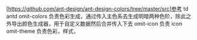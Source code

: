 [https://github.com/ant-design/ant-design-colors/tree/master/src]参考 td antd
omit-colors 负责色彩生成，通过传入主色系去生成明暗两种色阶，除此之外导出颜色生成器，用于自定义数据然后合并传入下去
omit-icon 负责 icon
omit-theme 负责色彩，样式，
